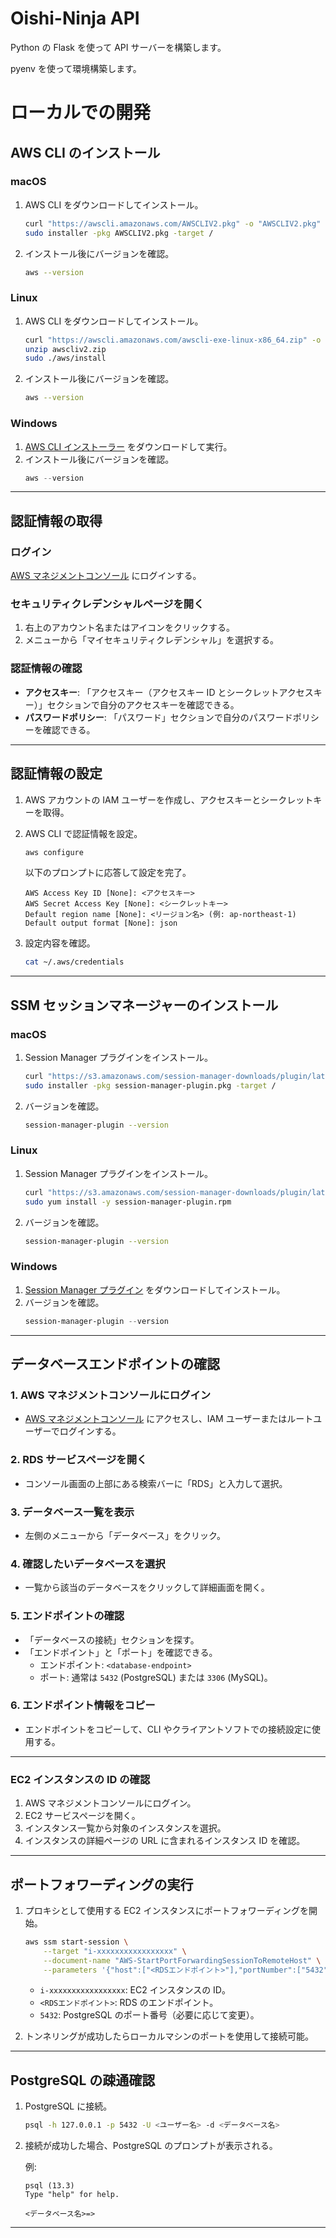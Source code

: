 # Oishi-Ninja API

Python の Flask を使って API サーバーを構築します。

pyenv を使って環境構築します。

# ローカルでの開発

## AWS CLI のインストール

### macOS

1. AWS CLI をダウンロードしてインストール。
   ```bash
   curl "https://awscli.amazonaws.com/AWSCLIV2.pkg" -o "AWSCLIV2.pkg"
   sudo installer -pkg AWSCLIV2.pkg -target /
   ```
2. インストール後にバージョンを確認。
   ```bash
   aws --version
   ```

### Linux

1. AWS CLI をダウンロードしてインストール。
   ```bash
   curl "https://awscli.amazonaws.com/awscli-exe-linux-x86_64.zip" -o "awscliv2.zip"
   unzip awscliv2.zip
   sudo ./aws/install
   ```
2. インストール後にバージョンを確認。
   ```bash
   aws --version
   ```

### Windows

1. [AWS CLI インストーラー](https://awscli.amazonaws.com/AWSCLIV2.msi) をダウンロードして実行。
2. インストール後にバージョンを確認。
   ```powershell
   aws --version
   ```

---

## 認証情報の取得


### ログイン
[AWS マネジメントコンソール](https://aws.amazon.com/jp/console/) にログインする。

### セキュリティクレデンシャルページを開く
1. 右上のアカウント名またはアイコンをクリックする。
2. メニューから「マイセキュリティクレデンシャル」を選択する。

### 認証情報の確認
- **アクセスキー**: 「アクセスキー（アクセスキー ID とシークレットアクセスキー）」セクションで自分のアクセスキーを確認できる。
- **パスワードポリシー**: 「パスワード」セクションで自分のパスワードポリシーを確認できる。

---

## 認証情報の設定

1. AWS アカウントの IAM ユーザーを作成し、アクセスキーとシークレットキーを取得。
2. AWS CLI で認証情報を設定。
   ```bash
   aws configure
   ```
   以下のプロンプトに応答して設定を完了。
   ```
   AWS Access Key ID [None]: <アクセスキー>
   AWS Secret Access Key [None]: <シークレットキー>
   Default region name [None]: <リージョン名> (例: ap-northeast-1)
   Default output format [None]: json
   ```

3. 設定内容を確認。
   ```bash
   cat ~/.aws/credentials
   ```

---

## SSM セッションマネージャーのインストール

### macOS

1. Session Manager プラグインをインストール。
   ```bash
   curl "https://s3.amazonaws.com/session-manager-downloads/plugin/latest/mac/session-manager-plugin.pkg" -o "session-manager-plugin.pkg"
   sudo installer -pkg session-manager-plugin.pkg -target /
   ```
2. バージョンを確認。
   ```bash
   session-manager-plugin --version
   ```

### Linux

1. Session Manager プラグインをインストール。
   ```bash
   curl "https://s3.amazonaws.com/session-manager-downloads/plugin/latest/linux_64bit/session-manager-plugin.rpm" -o "session-manager-plugin.rpm"
   sudo yum install -y session-manager-plugin.rpm
   ```
2. バージョンを確認。
   ```bash
   session-manager-plugin --version
   ```

### Windows

1. [Session Manager プラグイン](https://docs.aws.amazon.com/systems-manager/latest/userguide/session-manager-working-with-install-plugin.html) をダウンロードしてインストール。
2. バージョンを確認。
   ```powershell
   session-manager-plugin --version
   ```

---

## データベースエンドポイントの確認

### 1. AWS マネジメントコンソールにログイン
- [AWS マネジメントコンソール](https://aws.amazon.com/jp/console/) にアクセスし、IAM ユーザーまたはルートユーザーでログインする。

### 2. RDS サービスページを開く
- コンソール画面の上部にある検索バーに「RDS」と入力して選択。

### 3. データベース一覧を表示
- 左側のメニューから「データベース」をクリック。

### 4. 確認したいデータベースを選択
- 一覧から該当のデータベースをクリックして詳細画面を開く。

### 5. エンドポイントの確認
- 「データベースの接続」セクションを探す。
- 「エンドポイント」と「ポート」を確認できる。
  - エンドポイント: `<database-endpoint>`
  - ポート: 通常は `5432` (PostgreSQL) または `3306` (MySQL)。

### 6. エンドポイント情報をコピー
- エンドポイントをコピーして、CLI やクライアントソフトでの接続設定に使用する。

---

### EC2 インスタンスの ID の確認

1. AWS マネジメントコンソールにログイン。
2. EC2 サービスページを開く。
3. インスタンス一覧から対象のインスタンスを選択。
4. インスタンスの詳細ページの URL に含まれるインスタンス ID を確認。

---

## ポートフォワーディングの実行

1. プロキシとして使用する EC2 インスタンスにポートフォワーディングを開始。
   ```bash
   aws ssm start-session \
       --target "i-xxxxxxxxxxxxxxxxx" \
       --document-name "AWS-StartPortForwardingSessionToRemoteHost" \
       --parameters '{"host":["<RDSエンドポイント>"],"portNumber":["5432"],"localPortNumber":["5432"]}'
   ```
   - `i-xxxxxxxxxxxxxxxxx`: EC2 インスタンスの ID。
   - `<RDSエンドポイント>`: RDS のエンドポイント。
   - `5432`: PostgreSQL のポート番号（必要に応じて変更）。

2. トンネリングが成功したらローカルマシンのポートを使用して接続可能。

---

## PostgreSQL の疎通確認

1. PostgreSQL に接続。
   ```bash
   psql -h 127.0.0.1 -p 5432 -U <ユーザー名> -d <データベース名>
   ```
2. 接続が成功した場合、PostgreSQL のプロンプトが表示される。

   例:
   ```
   psql (13.3)
   Type "help" for help.

   <データベース名>=>
   ```

---
